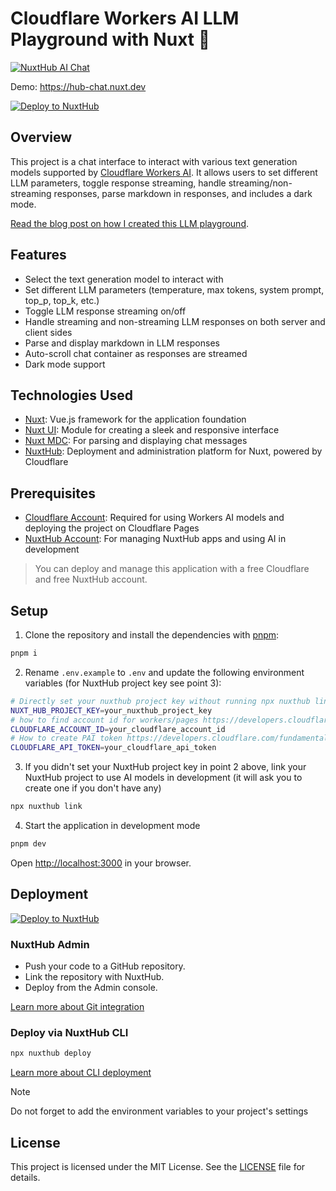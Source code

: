 # Cloudflare Workers AI LLM Playground with Nuxt 💬

[![NuxtHub AI Chat](https://github.com/user-attachments/assets/f393167e-7d21-4d7b-bacf-101103c1d093)](https://hub-chat.nuxt.dev)

Demo: <https://hub-chat.nuxt.dev>

[![Deploy to NuxtHub](https://hub.nuxt.com/button.svg)](https://hub.nuxt.com/new?template=ai-chat)

## Overview

This project is a chat interface to interact with various text generation models supported by [Cloudflare Workers AI](https://ai.cloudflare.com). It allows users to set different LLM parameters, toggle response streaming, handle streaming/non-streaming responses, parse markdown in responses, and includes a dark mode.

[Read the blog post on how I created this LLM playground](https://rajeev.dev/create-cloudflare-workers-ai-llm-playground-using-nuxthub-and-nuxtui).

## Features

* Select the text generation model to interact with
* Set different LLM parameters (temperature, max tokens, system prompt, top_p, top_k, etc.)
* Toggle LLM response streaming on/off
* Handle streaming and non-streaming LLM responses on both server and client sides
* Parse and display markdown in LLM responses
* Auto-scroll chat container as responses are streamed
* Dark mode support

## Technologies Used

* [Nuxt](https://nuxt.com): Vue.js framework for the application foundation
* [Nuxt UI](https://ui.nuxt.com): Module for creating a sleek and responsive interface
* [Nuxt MDC](https://github.com/nuxt-modules/mdc): For parsing and displaying chat messages
* [NuxtHub](https://hub.nuxt.com): Deployment and administration platform for Nuxt, powered by Cloudflare

## Prerequisites

* [Cloudflare Account](https://cloudflare.com): Required for using Workers AI models and deploying the project on Cloudflare Pages
* [NuxtHub Account](https://hub.nuxt.com): For managing NuxtHub apps and using AI in development

> You can deploy and manage this application with a free Cloudflare and free NuxtHub account.

## Setup

1. Clone the repository and install the dependencies with [pnpm](https://pnpm.io/):

```bash
pnpm i
```

2. Rename `.env.example` to `.env` and update the following environment variables (for NuxtHub project key see point 3):

```bash
# Directly set your nuxthub project key without running npx nuxthub link
NUXT_HUB_PROJECT_KEY=your_nuxthub_project_key
# how to find account id for workers/pages https://developers.cloudflare.com/fundamentals/setup/find-account-and-zone-ids/#find-account-id-workers-and-pages
CLOUDFLARE_ACCOUNT_ID=your_cloudflare_account_id
# How to create PAI token https://developers.cloudflare.com/fundamentals/api/get-started/create-token/
CLOUDFLARE_API_TOKEN=your_cloudflare_api_token
```

3. If you didn't set your NuxtHub project key in point 2 above, link your NuxtHub project to use AI models in development (it will ask you to create one if you don't have any)

```bash
npx nuxthub link
```

4. Start the application in development mode

```bash
pnpm dev
```

Open <http://localhost:3000> in your browser.

## Deployment

[![Deploy to NuxtHub](https://hub.nuxt.com/button.svg)](https://hub.nuxt.com/new?template=ai-chat)

### NuxtHub Admin

* Push your code to a GitHub repository.
* Link the repository with NuxtHub.
* Deploy from the Admin console.

[Learn more about Git integration](https://hub.nuxt.com/docs/getting-started/deploy#cloudflare-pages-ci)
  
### Deploy via NuxtHub CLI

```bash
npx nuxthub deploy
```

[Learn more about CLI deployment](https://hub.nuxt.com/docs/getting-started/deploy#nuxthub-cli)

> [!NOTE]
> Do not forget to add the environment variables to your project's settings

## License

This project is licensed under the MIT License. See the [LICENSE](./LICENSE) file for details.
